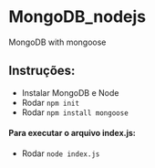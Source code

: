 # MongoDB_nodejs
MongoDB with mongoose

## Instruções:
 - Instalar MongoDB e Node
 - Rodar `npm init` 
 - Rodar `npm install mongoose`
 #### Para executar o arquivo index.js:
 - Rodar `node index.js`
